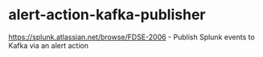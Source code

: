 # alert-action-kafka-publisher
https://splunk.atlassian.net/browse/FDSE-2006 - Publish Splunk events to Kafka via an alert action
